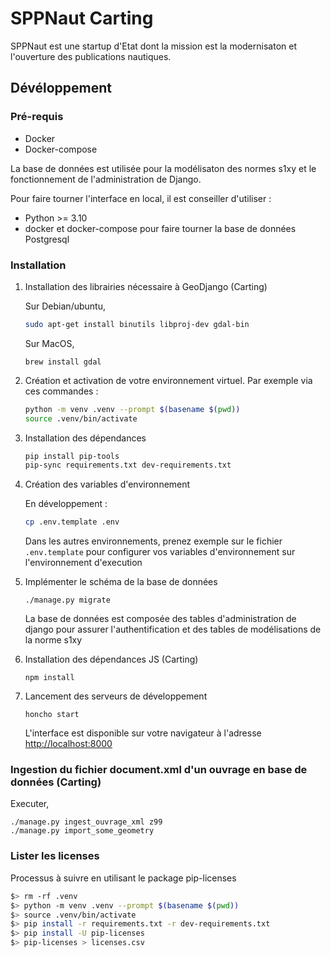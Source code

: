 # SPPNaut Carting

SPPNaut est une startup d'Etat dont la mission est la modernisaton et l'ouverture des publications nautiques.

## Dévéloppement

### Pré-requis

-   Docker
-   Docker-compose

La base de données est utilisée pour la modélisaton des normes s1xy et le fonctionnement de l'administration de Django.

Pour faire tourner l'interface en local, il est conseiller d'utiliser :

-   Python >= 3.10
-   docker et docker-compose pour faire tourner la base de données Postgresql

### Installation

1. Installation des librairies nécessaire à GeoDjango (Carting)

    Sur Debian/ubuntu,

    ```sh
    sudo apt-get install binutils libproj-dev gdal-bin
    ```

    Sur MacOS,

    ```
    brew install gdal
    ```

1. Création et activation de votre environnement virtuel. Par exemple via ces commandes :

    ```sh
    python -m venv .venv --prompt $(basename $(pwd))
    source .venv/bin/activate
    ```

1. Installation des dépendances

    ```sh
    pip install pip-tools
    pip-sync requirements.txt dev-requirements.txt
    ```

1. Création des variables d'environnement

    En développement :

    ```sh
    cp .env.template .env
    ```

    Dans les autres environnements, prenez exemple sur le fichier `.env.template` pour configurer vos variables d'environnement sur l'environnement d'execution

1. Implémenter le schéma de la base de données

    `./manage.py migrate`

    La base de données est composée des tables d'administration de django pour assurer l'authentification et des tables de modélisations de la norme s1xy

1. Installation des dépendances JS (Carting)

    `npm install`

1. Lancement des serveurs de développement

    `honcho start`

    L'interface est disponible sur votre navigateur à l'adresse [http://localhost:8000](http://localhost:8000)

### Ingestion du fichier document.xml d'un ouvrage en base de données (Carting)

Executer,

```
./manage.py ingest_ouvrage_xml z99
./manage.py import_some_geometry
```

### Lister les licenses

Processus à suivre en utilisant le package pip-licenses

```sh
$> rm -rf .venv
$> python -m venv .venv --prompt $(basename $(pwd))
$> source .venv/bin/activate
$> pip install -r requirements.txt -r dev-requirements.txt
$> pip install -U pip-licenses
$> pip-licenses > licenses.csv
```
